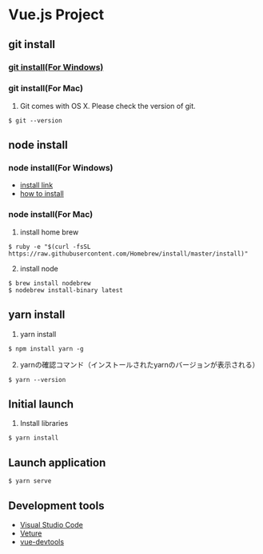 # Vue.js Project

## git install

### [git install(For Windows)](https://gitforwindows.org/)

### git install(For Mac)
1. Git comes with OS X. Please check the version of git.
```$xslt
$ git --version
```

## node install

### node install(For Windows)
- [install link](https://qiita.com/Masayuki-M/items/840a997a824e18f576d8)
- [how to install](https://nodejs.org/en/download/)

### node install(For Mac)
1. install home brew

```$xslt
$ ruby -e "$(curl -fsSL https://raw.githubusercontent.com/Homebrew/install/master/install)"
```

2. install node
```$xslt
$ brew install nodebrew
$ nodebrew install-binary latest
```

## yarn install
1. yarn install
```$xslt
$ npm install yarn -g
```
2. yarnの確認コマンド（インストールされたyarnのバージョンが表示される）
```$xslt
$ yarn --version
```

## Initial launch
1. Install libraries
```$xslt
$ yarn install
```


## Launch application
```
$ yarn serve
```

## Development tools
- [Visual Studio Code](https://code.visualstudio.com/)
- [Veture](https://marketplace.visualstudio.com/items?itemName=octref.vetur)
- [vue-devtools](https://github.com/vuejs/vue-devtools)
